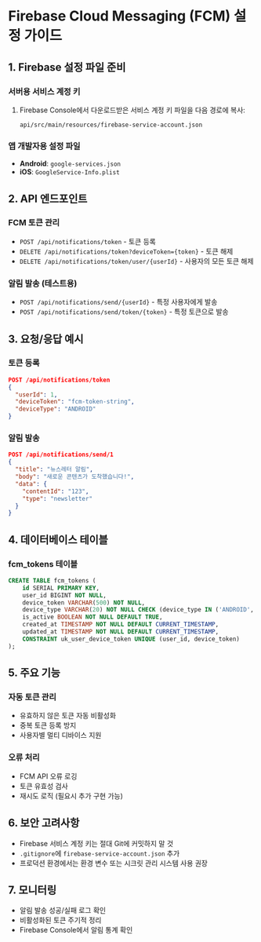 # Firebase Cloud Messaging (FCM) 설정 가이드

## 1. Firebase 설정 파일 준비

### 서버용 서비스 계정 키
1. Firebase Console에서 다운로드받은 서비스 계정 키 파일을 다음 경로에 복사:
   ```
   api/src/main/resources/firebase-service-account.json
   ```

### 앱 개발자용 설정 파일
- **Android**: `google-services.json`
- **iOS**: `GoogleService-Info.plist`

## 2. API 엔드포인트

### FCM 토큰 관리
- `POST /api/notifications/token` - 토큰 등록
- `DELETE /api/notifications/token?deviceToken={token}` - 토큰 해제
- `DELETE /api/notifications/token/user/{userId}` - 사용자의 모든 토큰 해제

### 알림 발송 (테스트용)
- `POST /api/notifications/send/{userId}` - 특정 사용자에게 발송
- `POST /api/notifications/send/token/{token}` - 특정 토큰으로 발송

## 3. 요청/응답 예시

### 토큰 등록
```json
POST /api/notifications/token
{
  "userId": 1,
  "deviceToken": "fcm-token-string",
  "deviceType": "ANDROID"
}
```

### 알림 발송
```json
POST /api/notifications/send/1
{
  "title": "뉴스레터 알림",
  "body": "새로운 콘텐츠가 도착했습니다!",
  "data": {
    "contentId": "123",
    "type": "newsletter"
  }
}
```

## 4. 데이터베이스 테이블

### fcm_tokens 테이블
```sql
CREATE TABLE fcm_tokens (
    id SERIAL PRIMARY KEY,
    user_id BIGINT NOT NULL,
    device_token VARCHAR(500) NOT NULL,
    device_type VARCHAR(20) NOT NULL CHECK (device_type IN ('ANDROID', 'IOS')),
    is_active BOOLEAN NOT NULL DEFAULT TRUE,
    created_at TIMESTAMP NOT NULL DEFAULT CURRENT_TIMESTAMP,
    updated_at TIMESTAMP NOT NULL DEFAULT CURRENT_TIMESTAMP,
    CONSTRAINT uk_user_device_token UNIQUE (user_id, device_token)
);
```

## 5. 주요 기능

### 자동 토큰 관리
- 유효하지 않은 토큰 자동 비활성화
- 중복 토큰 등록 방지
- 사용자별 멀티 디바이스 지원

### 오류 처리
- FCM API 오류 로깅
- 토큰 유효성 검사
- 재시도 로직 (필요시 추가 구현 가능)

## 6. 보안 고려사항

- Firebase 서비스 계정 키는 절대 Git에 커밋하지 말 것
- `.gitignore`에 `firebase-service-account.json` 추가
- 프로덕션 환경에서는 환경 변수 또는 시크릿 관리 시스템 사용 권장

## 7. 모니터링

- 알림 발송 성공/실패 로그 확인
- 비활성화된 토큰 주기적 정리
- Firebase Console에서 알림 통계 확인
